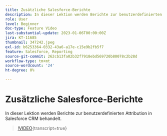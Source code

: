 ```yaml
---
title: Zusätzliche Salesforce-Berichte
description: In dieser Lektion werden Berichte zur benutzerdefinierten Attribution in Salesforce CRM behandelt.
role: User
level: Beginner
doc-type: Feature Video
last-substantial-update: 2023-01-06T00:00:00Z
jira: KT-11685
thumbnail: 347242.jpeg
exl-id: b6253364-0332-43a6-a17e-c15e9b2fb5f7
feature: Salesforce, Reporting
source-git-commit: 262cb13fa02b32f7918ebd569720b80078c2b28d
workflow-type: tm+mt
source-wordcount: '24'
ht-degree: 0%

---
```


# Zusätzliche Salesforce-Berichte

In dieser Lektion werden Berichte zur benutzerdefinierten Attribution in Salesforce CRM behandelt.

>[!VIDEO](https://video.tv.adobe.com/v/347242/?learn=on){transcript=true}
